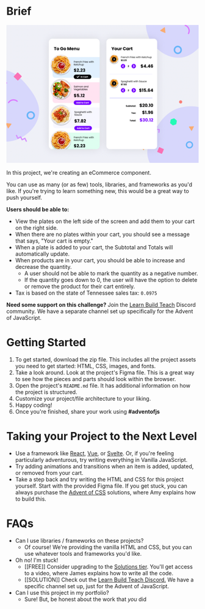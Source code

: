 # Brief

![img_1.png](thumbnail.png)

In this project, we're creating an eCommerce component.

You can use as many (or as few) tools, libraries, and frameworks as you'd like. If you're trying to learn something new, this would be a great way to push yourself.

**Users should be able to:**

-   View the plates on the left side of the screen and add them to your cart on the right side.
-   When there are no plates within your cart, you should see a message that says, "Your cart is empty."
-   When a plate is added to your cart, the Subtotal and Totals will automatically update.
-   When products are in your cart, you should be able to increase and decrease the quantity.
    -   A user should not be able to mark the quantity as a negative number.
    -   If the quantity goes down to 0, the user will have the option to delete or remove the product for their cart entirely.
-   Tax is based on the state of Tennessee sales tax: `0.0975`

**Need some support on this challenge?** Join the [Learn Build Teach](http://learnbuildteach.com) Discord community. We have a separate channel set up specifically for the Advent of JavaScript.

# Getting Started

1. To get started, download the zip file. This includes all the project assets you need to get started: HTML, CSS, images, and fonts.
2. Take a look around. Look at the project's Figma file. This is a great way to see how the pieces and parts should look within the browser.
3. Open the project's `README.md` file. It has additional information on how the project is structured.
4. Customize your project/file architecture to your liking.
5. Happy coding!
6. Once you're finished, share your work using **#adventofjs**

# Taking your Project to the Next Level

-   Use a framework like [React](https://reactjs.org/), [Vue](https://vuejs.org/), or [Svelte](https://svelte.dev/). Or, if you're feeling particularly adventurous, try writing everything in Vanilla JavaScript.
-   Try adding animations and transitions when an item is added, updated, or removed from your cart.
-   Take a step back and try writing the HTML and CSS for this project yourself. Start with the provided Figma file. If you get stuck, you can always purchase the [Advent of CSS](http://adventofcss.com) solutions, where Amy explains how to build this.

# FAQs

-   Can I use libraries / frameworks on these projects?
    -   Of course! We're providing the vanilla HTML and CSS, but you can use whatever tools and frameworks you'd like.
-   Oh no! I'm stuck!
    -   [[FREE]] Consider upgrading to the [Solutions tier](http://adventofjs.com). You'll get access to a video, where James explains how to write all the code.
    -   [[SOLUTION]] Check out the [Learn Build Teach Discord.](http://learnbuildteach.com) We have a specific channel set up, just for the Advent of JavaScript.
-   Can I use this project in my portfolio?
    -   Sure! But, be honest about the work that _you_ did
